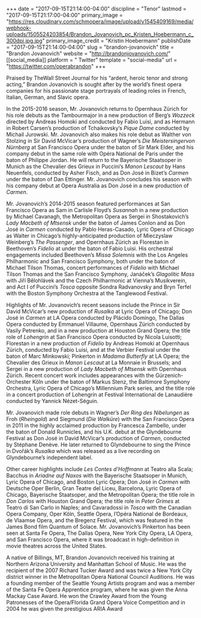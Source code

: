 +++
date = "2017-09-15T21:14:00-04:00"
discipline = "Tenor"
lastmod = "2017-09-15T21:17:00-04:00"
primary_image = "https://res.cloudinary.com/schmopera/image/upload/v1545409169/media/webhook-uploads/1505524203854/Brandon_Jovanovich_pc_Kristen_Hoebermann_c_300dpi.jpg.jpg"
primary_image_credit = "Kristin Hoebermann"
publishDate = "2017-09-15T21:14:00-04:00"
slug = "brandon-jovanovich"
title = "Brandon Jovanovich"
website = "http://brandonjovanovich.com/"
[[social_media]]
platform = " Twitter"
template = "social-media"
url = "https://twitter.com/operabrandon"
+++

Praised by TheWall Street Journal for his “ardent, heroic tenor and strong acting,” Brandon Jovanovich is sought after by the world’s finest opera companies for his passionate stage portrayals of leading roles in French, Italian, German, and Slavic opera. 

In the 2015-2016 season, Mr. Jovanovich returns to Opernhaus Zürich for his role debuts as the Tambourmajor in a new production of Berg’s *Wozzeck* directed by Andreas Homoki and conducted by Fabio Luisi, and as Hermann in Robert Carsen’s production of Tchaikovsky’s *Pique Dame* conducted by Michail Jurowski. Mr. Jovanovich also makes his role debut as Walther von Stolzing in Sir David McVicar’s production of Wagner’s *Die Meistersingervon Nürnberg* at San Francisco Opera under the baton of Sir Mark Elder, and his company debut in the same role with Opéra National de Paris under the baton of Philippe Jordan. He will return to the Bayerische Staatsoper in Munich as the Chevalier des Grieux in Puccini’s *Manon Lescaut* by Hans Neuenfels, conducted by Asher Fisch, and as Don José in Bizet’s *Carmen* under the baton of Dan Ettinger. Mr. Jovanovich concludes his season with his company debut at Opera Australia as Don José in a new production of *Carmen*. 

Mr. Jovanovich’s 2014-2015 season featured performances at San Francisco Opera as Sam in Carlisle Floyd’s *Susannah* in a new production by Michael Cavanagh, the Metropolitan Opera as Sergei in Shostakovich’s *Lady Macbeth of Mtsensk* under the baton of James Conlon and as Don José in *Carmen* conducted by Pablo Heras-Casado, Lyric Opera of Chicago as Walter in Chicago’s highly-anticipated production of Mieczyslaw Weinberg’s *The Passenger*, and Opernhaus Zürich as Florestan in Beethoven’s *Fidelio* at under the baton of Fabio Luisi. His orchestral engagements included Beethoven’s *Missa Solemnis* with the Los Angeles Philharmonic and San Francisco Symphony, both under the baton of Michael Tilson Thomas, concert performances of *Fidelio* with Michael Tilson Thomas and the San Francisco Symphony, Janáček’s *Glagolitic Mass* with Jiří Bělohlávek and the Czech Philharmonic at Vienna’s Musikverein, and Act I of Puccini’s *Tosca* opposite Sondra Radvanovsky and Bryn Terfel with the Boston Symphony Orchestra at the Tanglewood Festival. 

Highlights of Mr. Jovanovich’s recent seasons include the Prince in Sir David McVicar’s new production of *Rusalka* at Lyric Opera of Chicago; Don José in *Carmen* at LA Opera conducted by Plácido Domingo, The Dallas Opera conducted by Emmanuel Villaume, Opernhaus Zürich conducted by Vasily Petrenko, and in a new production at Houston Grand Opera; the title role of *Lohengrin* at San Francisco Opera conducted by Nicola Luisotti; Florestan in a new production of *Fidelio* by Andreas Homoki at Opernhaus Zürich, conducted by Fabio Luisi, and at the Verbier Festival under the baton of Marc Minkowski; Pinkerton in *Madama Butterfly* at LA Opera; the Chevalier des Grieux in *Manon Lescaut* at La Monnaie in Brussels; and Sergei in a new production of *Lady Macbeth of Mtsensk* with Opernhaus Zürich. Recent concert work includes appearances with the Gürzenich-Orchester Köln under the baton of Markus Stenz, the Baltimore Symphony Orchestra, Lyric Opera of Chicago’s Millennium Park series, and the title role in a concert production of Lohengrin at Festival International de Lanaudière conducted by Yannick Nézet-Séguin. 

Mr. Jovanovich made role debuts in Wagner’s *Der Ring des Nibelungen* as Froh (*Rheingold*) and Siegmund (*Die Walküre*) with the San Francisco Opera in 2011 in the highly acclaimed production by Francesca Zambello, under the baton of Donald Runnicles, and his U.K. debut at the Glyndebourne Festival as Don José in David McVicar’s production of *Carmen*, conducted by Stéphane Denève. He later returned to Glyndebourne to sing the Prince in Dvořák’s *Rusalka* which was released as a live recording on Glyndebourne’s independent label. 

Other career highlights include *Les Contes d’Hoffmann* at Teatro alla Scala; Bacchus in *Ariadne auf Naxos* with the Bayerische Staatsoper in Munich, Lyric Opera of Chicago, and Boston Lyric Opera; Don José in *Carmen* with Deutsche Oper Berlin, Gran Teatre del Liceu, Barcelona, Lyric Opera of Chicago, Bayerische Staatsoper, and the Metropolitan Opera; the title role in *Don Carlos* with Houston Grand Opera; the title role in *Peter Grimes* at Teatro di San Carlo in Naples; and Cavaradossi in *Tosca* with the Canadian Opera Company, Oper Köln, Seattle Opera, l’Opéra National de Bordeaux, de Vlaamse Opera, and the Bregenz Festival, which was featured in the James Bond film Quantum of Solace. Mr. Jovanovich’s Pinkerton has been seen at Santa Fe Opera, The Dallas Opera, New York City Opera, LA Opera, and San Francisco Opera, where it was broadcast in high-definition in movie theatres across the United States. 

A native of Billings, MT, Brandon Jovanovich received his training at Northern Arizona University and Manhattan School of Music. He was the recipient of the 2007 Richard Tucker Award and was twice a New York City district winner in the Metropolitan Opera National Council Auditions. He was a founding member of the Seattle Young Artists program and was a member of the Santa Fe Opera Apprentice program, where he was given the Anna Mackay Case Award. He won the Crawley Award from the Young Patronesses of the Opera/Florida Grand Opera Voice Competition and in 2004 he was given the prestigious ARIA Award
